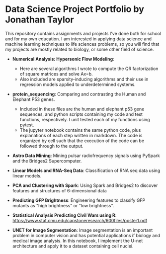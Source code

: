 # Data Science Project Portfolio by Jonathan Taylor

This repository contains assignments and projects I've done both for school and for my own education. I am interested in applying data science and machine learning techniques to life sciences problems, so you will find that my projects are mostly related to biology, or some other field of science.

* **Numerical Analysis: Hypersonic Flow Modeling**: 
  * Here are several algorithms I wrote to compute the QR factorization of square matrices and solve Ax=b. 
  * Also included are sparsity-inducing algorithms and their use in regression models applied to underdetermined systems.

* **protein_sequencing**: Comparing and contrasting the Human and Elephant P53 genes.
  * Included in these files are the human and elephant p53 gene sequences, and python scripts containing my code and test functions, respectively. I unit tested each of my functions using pytest.
  * The jupyter notebook contains the same python code, plus explanations of each step written in markdown. The code is organized by cell such that the execution of the code can be followed through to the output.

* **Astro Data Mining**:  Mining pulsar radiofrequency signals using PySpark and the Bridges2 Supercomputer.


* **Linear Models and RNA-Seq Data**: Classification of RNA seq data using linear models.
* **PCA and Clustering with Spark**: Using Spark and Bridges2 to discover features and structures of 6-dimensional data
* **Predicting GFP Brightness**: Engineering features to classify GFP mutants as "high brightness" or "low brightness".

* **Statistical Analysis Predicting Civil Wars using R**: https://www.stat.cmu.edu/capstoneresearch/600files/poster1.pdf
*  **UNET for Image Segmentation**: Image segmentation is an important problem in computer vision and has potential applications if biology and medical image analysis. In this notebook, I implement the U-net architecture and apply it to a dataset containing cell nuclei.
